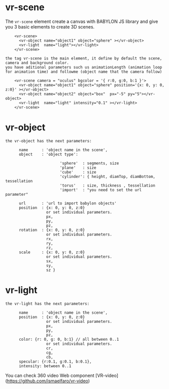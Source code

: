 # vr-scene

The `vr-scene` element create a canvas with BABYLON JS library and give you 3 basic elements to create 3D scenes.
```
    <vr-scene>
      <vr-object name="object1" object="sphere" ></vr-object>
      <vr-light  name="light"></vr-light>
    </vr-scene>
```
    the tag vr-scene is the main element, it define by default the scene, camera and background color.
    you have aditional parameters such us animationLength (animation loop for animation time) and followme (object name that the camera follow)
```
    <vr-scene camera = "oculus" bgcolor = '{ r:0, g:0, b:1 }'>
      <vr-object name="object1" object="sphere" position='{x: 0, y: 0, z:0}' ></vr-object>
      <vr-object name="object2" object="box"  px="-5" py="5"></vr-object>
      <vr-light  name="light" intensity="0.1" ></vr-light>
    </vr-scene>
```

# vr-object
    the vr-object has the next parameters:
```
      name      : 'object name in the scene',
      object    : 'object type':

                        'sphere'  : segments, size
                        'plane'   : size
                        'cube'    : size
                        'cylinder': { height, diamTop, diamBottom, tessellation
                        'torus'   : size, thickness , tessellation
                        'import'  : "you need to set the url parameter"

      url       : 'url to import babylon objects'
      position  : {x: 0, y: 0, z:0}
                  or set individual parameters.
                  px,
                  py,
                  pz,
      rotation  : {x: 0, y: 0, z:0}
                  or set individual parameters.
                  rx,
                  ry,
                  rz,
      scale     : {x: 0, y: 0, z:0}
                  or set individual parameters.
                  sx,
                  sy,
                  sz }
```
# vr-light
    the vr-light has the next parameters:
```
      name      : 'object name in the scene',
      position  : {x: 0, y: 0, z:0}
                  or set individual parameters.
                  px,
                  py,
                  pz,
      color: {r: 0, g: 0, b:1} // all between 0..1
                  or set individual parameters.
                  cr,
                  cg,
                  cb,
      specular: {r:0.1, g:0.1, b:0.1},
      intensity: between 0..1
```

You can check 360 video Web component [VR-video] (https://github.com/ismaelfaro/vr-video)

